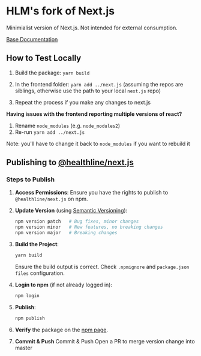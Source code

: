 # HLM's fork of Next.js

Minimialist version of Next.js. Not intended for external consumption.

[Base Documentation](https://github.com/healthline/next.js/tree/fork-base#how-to-use)

## How to Test Locally

1. Build the package: `yarn build`

2. In the frontend folder: `yarn add ../next.js` (assuming the repos are siblings, otherwise use the path to your local `next.js` repo)

3. Repeat the process if you make any changes to next.js

**Having issues with the frontend reporting multiple versions of react?**

1. Rename `node_modules` (e.g. `node_modules2`)
2. Re-run `yarn add ../next.js`

Note: you'll have to change it back to `node_modules` if you want to rebuild it

## Publishing to [@healthline/next.js](https://www.npmjs.com/package/@healthline/next)

### Steps to Publish

1. **Access Permissions**: Ensure you have the rights to publish to `@healthline/next.js` on npm.

2. **Update Version** (using [Semantic Versioning](https://semver.org/)):

   ```bash
   npm version patch   # Bug fixes, minor changes
   npm version minor   # New features, no breaking changes
   npm version major   # Breaking changes
   ```

3. **Build the Project**:

   ```bash
   yarn build
   ```

   Ensure the build output is correct. Check `.npmignore` and `package.json` `files` configuration.

4. **Login to npm** (if not already logged in):

   ```bash
   npm login
   ```

5. **Publish**:

   ```bash
   npm publish
   ```

6. **Verify** the package on the [npm page](https://www.npmjs.com/package/@healthline/next?activeTab=versions).

7. **Commit & Push** Commit & Push Open a PR to merge version change into master
